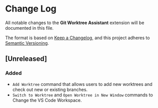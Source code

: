 # Change Log

All notable changes to the **Git Worktree Assistant** extension will be documented in this file.

The format is based on [Keep a Changelog](https://keepachangelog.com/en/1.1.0/),
and this project adheres to [Semantic Versioning](https://semver.org/spec/v2.0.0.html).

## [Unreleased]

### Added

- `Add Worktree` command that allows users to add new worktrees and check out new or existing branches.
- `Switch to Worktree` and `Open Worktree in New Window` commands to Change the VS Code Workspace.